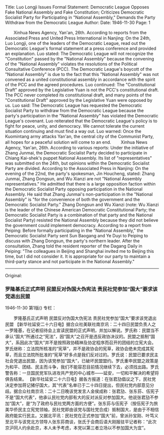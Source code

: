 Title: Luo Longji Issues Formal Statement: Democratic League Opposes Fake National Assembly and Fake Constitution; Criticizes Democratic Socialist Party for Participating in "National Assembly," Demands the Party Withdraw from the Democratic League
Author:
Date: 1946-11-30
Page: 1

　　Xinhua News Agency, Yan'an, 26th. According to reports from the Associated Press and United Press International in Nanjing: On the 24th, Luo Longji, one of the leaders of the Democratic League, read out the Democratic League's formal statement at a press conference and provided an explanation. Luo stated: The Democratic League will not recognize the "Constitution" passed by the "National Assembly" because the convening of the "National Assembly" violates the resolutions of the Political Consultative Conference (PCC). The Democratic League's boycott of the "National Assembly" is due to the fact that this "National Assembly" was not convened as a united constitutional assembly in accordance with the spirit of the PCC and the agreed procedures. Luo continued: The "Constitutional Draft" approved by the Legislative Yuan is not the PCC's constitutional draft. The PCC never completed its constitutional draft, and many points of the "Constitutional Draft" approved by the Legislative Yuan were opposed by us. Luo said: The Democratic League has requested the Democratic Socialist Party to withdraw from the Democratic League because the party's participation in the "National Assembly" has violated the Democratic League's covenant. Luo reiterated that the Democratic League's policy is to fight for peace, unity, and democracy. We cannot tolerate the current situation continuing and must find a way out. Luo warned: Once the Kuomintang army attacks Yan'an, the central city of the Communist Party, all hopes for a peaceful solution will come to an end.
　　Xinhua News Agency, Yan'an, 26th. According to various reports: Under the initiative of Zhang Junmai, the Democratic Socialist Party decided to participate in Chiang Kai-shek's puppet National Assembly. Its list of "representatives" was submitted on the 24th, but opinions within the Democratic Socialist Party are divided. According to the Associated Press in Nanjing: On the evening of the 22nd, the party's spokesman, Jin Houcheng, stated: Zhang Junmai, Zhang Dongsun, and Wu Xianzi are not "National Assembly representatives." He admitted that there is a large opposition faction within the Democratic Socialist Party opposing participation in the National Assembly. He said that Zhang Junmai's non-participation in the "National Assembly" is "for the convenience of both the government and the Democratic Socialist Party." Zhang Dongsun and Wu Xianzi (note: Wu Xianzi is the leader of the Chinese American Democratic Constitutional Party; the Democratic Socialist Party is a combination of that party and the National Socialist Party) resisted the National Assembly because they did not believe the government could implement democracy. According to a report from Peiping: Before formally participating in the "National Assembly," the Democratic Socialist Party sent Sun Baogang and Ye Duyi to Peiping to discuss with Zhang Dongsun, the party's northern leader. After the consultation, Zhang told the resident reporter of the Dagang Daily in Peiping: "The colleagues in Beijing and Shanghai invited me to Beijing this time, but I did not consider it. It is appropriate for our party to maintain a third-party stance and not participate in the National Assembly."



<hr /> 

Original: 


### 罗隆基氏正式声明  民盟反对伪国大伪宪法  责民社党参加“国大”要求该党退出民盟

1946-11-30
第1版()
专栏：

　　罗隆基氏正式声明
    民盟反对伪国大伪宪法
    责民社党参加“国大”要求该党退出民盟
    【新华社延安二十六日电】据合众社美联社南京讯：二十四日民盟负责人之一罗隆基，在记者招待会上宣读民盟的正式声明，并加以解说。罗氏称：民盟当不承认“国大”所通过之“宪法”，因“国大”之召开是违反政协决议的。民盟之抵制“国大”，系因此次“国大”并不是按照政协精神及协定程序而召开的团结的立宪大会。罗氏继称：立法院所核准的“宪草”，并不是政协会的宪草，政协会绝未完成其宪草，而且立法院所批准的“宪草”好多点是我们反对过的。罗氏说：民盟已要求民主社会党退出民盟，因为该党参加“国大”，已破坏民盟盟约。罗氏重申民盟之政策是为和平、团结、民主而斗争，我们不能容忍目前情况继续下去，必须找出路。罗氏警告称：一旦国民党军队进攻共产党的中心城市——延安，一切和平解决的希望将俱告结束。
    【新华社延安二十六日电】据各方报道：在张君劢倡议之下，民社党决定参加蒋记猪仔国大，其“代表”名单已于二十四日提出，但民社党内部意见分歧。据合众社南京讯：二十二日晚该党发言人金侯成称：张君劢、张东荪、伍宪子不是“国大代表”，他承认民社党内部有大的反对派反对参加国大。他说张君劢不参加“国大”，是“为了政府与民社党两方面的方便”。张东荪与伍宪子（按伍宪子为旅美华侨民主立宪党领袖，民社党即由该党与国社党合成）抵制国大，是由于不相信政府能实行民主。又据北平讯：民社党在正式参加“国大”前，曾派孙宝刚、叶笃义至北平与该党北方领导人张东荪商谈，张氏于会商后语大刚报驻平记者称：“此次京沪同人约余赴京，本人未予考虑，本党以第三者立场以不参加国大为宜”。
